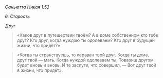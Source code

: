 *Саньютта Никая 1\.53*

*6\. Старость*

*Друг*

> «Каков друг в путешествии твоём?
> А в доме собственном кто тебе друг?
> Кто друг, когда нуждою ты одолеваем?
> Кто друг в будущей жизни, что придёт?»

> «Когда ты странствуешь, то караван твой друг\.
> Когда ты дома, друг твой — мать\.
> Когда нуждой одолеваем ты,
> Товарищ другом будет вновь и вновь\.
> И те заслуги, что совершил, —
> Вот друг твой в жизни, что придёт»\.
